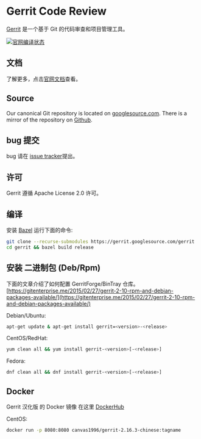 # Gerrit Code Review

[Gerrit](https://www.gerritcodereview.com) 是一个基于 Git 的代码审查和项目管理工具。

[![官网编译状态](https://gerrit-ci.gerritforge.com/job/Gerrit-master/badge/icon)](https://gerrit-ci.gerritforge.com/job/Gerrit-master/)

## 文档

了解更多，点击[官网文档](https://gerrit-review.googlesource.com/Documentation/index.html)查看。

## Source

Our canonical Git repository is located on [googlesource.com](https://gerrit.googlesource.com/gerrit).
There is a mirror of the repository on [Github](https://github.com/GerritCodeReview/gerrit).

## bug 提交

bug 请在 [issue tracker](https://bugs.chromium.org/p/gerrit/issues/list)提出。


## 许可

Gerrit 遵循 Apache License 2.0 许可。

## 编译

安装 [Bazel](https://bazel.build/versions/master/docs/install.html) 运行下面的命令:

```bash
git clone --recurse-submodules https://gerrit.googlesource.com/gerrit
cd gerrit && bazel build release
```

## 安装 二进制包 (Deb/Rpm)

下面的文章介绍了如何配置 GerritForge/BinTray 仓库。
[https://gitenterprise.me/2015/02/27/gerrit-2-10-rpm-and-debian-packages-available/](https://gitenterprise.me/2015/02/27/gerrit-2-10-rpm-and-debian-packages-available/)

Debian/Ubuntu:

```bash
apt-get update & apt-get install gerrit=<version>-<release>
```

CentOS/RedHat:

```bash
yum clean all && yum install gerrit-<version>[-<release>]
```

Fedora:

```bash
dnf clean all && dnf install gerrit-<version>[-<release>]
```

## Docker

Gerrit 汉化版 的 Docker 镜像 在这里 [DockerHub](https://hub.docker.com/u/canvas1996/)

CentOS:

```bash
docker run -p 8080:8080 canvas1996/gerrit-2.16.3-chinese:tagname
```
